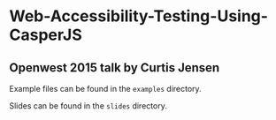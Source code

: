 # Web-Accessibility-Testing-Using-CasperJS
## Openwest 2015 talk by Curtis Jensen

Example files can be found in the `examples` directory.

Slides can be found in the `slides` directory.


